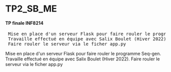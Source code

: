 # TP2_SB_ME
<h4>TP finale INF8214</h4>

<pre>
 Mise en place d'un serveur Flask pour faire rouler le programme Seq-gen.
 Travaille effectué en équipe avec Salix Boulet (Hiver 2022).
 Faire rouler le serveur via le ficher app.py
</pre>
 Mise en place d'un serveur Flask pour faire rouler le programme Seq-gen.
Travaille effectué en équipe avec Salix Boulet (Hiver 2022).
Faire rouler le serveur via le ficher app.py


